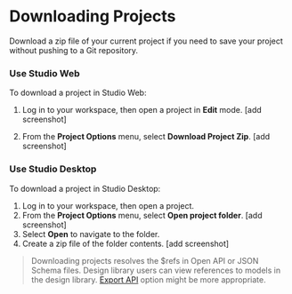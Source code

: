 # Downloading Projects

Download a zip file of your current project if you need to save your project without pushing to a Git repository. 

### Use Studio Web
To download a project in Studio Web:
1. Log in to your workspace, then open a project in **Edit** mode. 
[add screenshot]

2. From the **Project Options** menu, select **Download Project Zip**.
[add screenshot]

### Use Studio Desktop
To download a project in Studio Desktop:
1. Log in to your workspace, then open a project.
2. From the **Project Options** menu, select **Open project folder**.
[add screenshot]
3. Select **Open** to navigate to the folder.
4. Create a zip file of the folder contents.
[add screenshot] 

> Downloading projects resolves the $refs in Open API or JSON Schema files. Design library users can view references to models in the design library. [Export API](https://meta.stoplight.io/docs/platform/c.troubleshooting.md) option might be more appropriate.